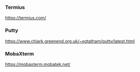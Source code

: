### Termius
https://termius.com/

### Putty
https://www.chiark.greenend.org.uk/~sgtatham/putty/latest.html

### MobaXterm
https://mobaxterm.mobatek.net/
